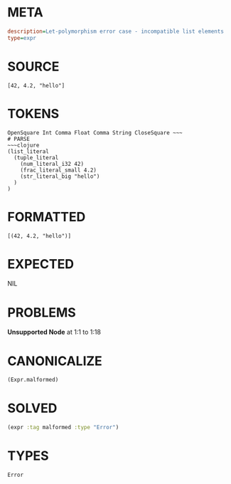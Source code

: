# META
~~~ini
description=Let-polymorphism error case - incompatible list elements
type=expr
~~~
# SOURCE
~~~roc
[42, 4.2, "hello"]
~~~
# TOKENS
~~~text
OpenSquare Int Comma Float Comma String CloseSquare ~~~
# PARSE
~~~clojure
(list_literal
  (tuple_literal
    (num_literal_i32 42)
    (frac_literal_small 4.2)
    (str_literal_big "hello")
  )
)
~~~
# FORMATTED
~~~roc
[(42, 4.2, "hello")]
~~~
# EXPECTED
NIL
# PROBLEMS
**Unsupported Node**
at 1:1 to 1:18

# CANONICALIZE
~~~clojure
(Expr.malformed)
~~~
# SOLVED
~~~clojure
(expr :tag malformed :type "Error")
~~~
# TYPES
~~~roc
Error
~~~
